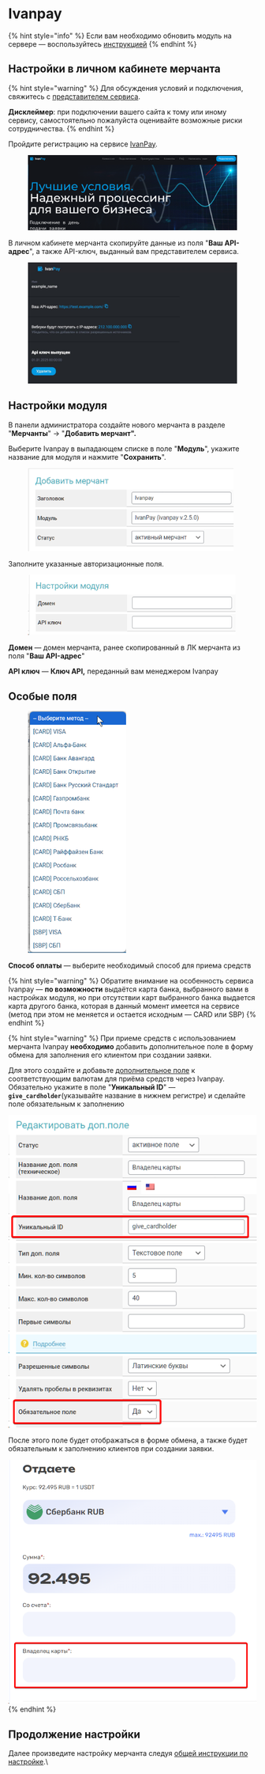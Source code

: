 # Ivanpay

{% hint style="info" %}
Если вам необходимо обновить модуль на сервере — воспользуйтесь [инструкцией](https://premium.gitbook.io/main/osnovnye-nastroiki/faq/obnovlenie-failov-skripta-na-servere/kak-obnovit-faily-na-servere#moduli-merchantov-i-avtovyplat)
{% endhint %}

## Настройки в личном кабинете мерчанта

{% hint style="warning" %}
Для обсуждения условий и подключения, свяжитесь с [представителем сервиса](https://t.me/IvanPay_pro).

**Дисклеймер**: при подключении вашего сайта к тому или иному сервису, самостоятельно пожалуйста оценивайте возможные риски сотрудничества.
{% endhint %}

Пройдите регистрацию на сервисе [IvanPay](https://ivanpay.com/).

<figure><img src="../../../.gitbook/assets/image (214).png" alt=""><figcaption></figcaption></figure>

В личном кабинете мерчанта скопируйте данные из поля "**Ваш API-адрес**", а также API-ключ, выданный вам представителем сервиса.

<figure><img src="../../../.gitbook/assets/image (215).png" alt=""><figcaption></figcaption></figure>

## Настройки модуля

В панели администратора создайте нового мерчанта в разделе "**Мерчанты**" -> "**Добавить мерчант".**

Выберите Ivanpay в выпадающем списке в поле "**Модуль**", укажите название для модуля и нажмите "**Сохранить**".

<figure><img src="../../../.gitbook/assets/Arc_mcpyS7Mdvy.png" alt="" width="417"><figcaption></figcaption></figure>

Заполните указанные авторизационные поля.

<figure><img src="../../../.gitbook/assets/image (292).png" alt="" width="421"><figcaption></figcaption></figure>

**Домен** — домен мерчанта, ранее скопированный в ЛК мерчанта из поля "**Ваш API-адрес**"

**API ключ** — **Ключ API,** переданный вам менеджером Ivanpay

## Особые поля

<figure><img src="../../../.gitbook/assets/image (1939).png" alt="" width="199"><figcaption></figcaption></figure>

**Способ оплаты** — выберите необходимый способ для приема средств

{% hint style="warning" %}
Обратите внимание на особенность сервиса Ivanpay — **по возможности** выдаётся карта банка, выбранного вами в настройках модуля, но при отсутствии карт выбранного банка выдается карта другого банка, которая в данный момент имеется на сервисе (метод при этом не меняется и остается исходным — CARD или SBP)
{% endhint %}

{% hint style="warning" %}
При приеме средств с использованием мерчанта Ivanpay **необходимо** добавить дополнительное поле в форму обмена для заполнения его клиентом при создании заявки.

Для этого создайте и добавьте [дополнительное поле](https://premium.gitbook.io/rukovodstvo-polzovatelya/osnovnye-nastroiki/valyuty-i-napravleniya/dobavlenie-novoi-valyuty#vkladka-dop.-polya) к соответствующим валютам для приёма средств через Ivanpay. Обязательно укажите в поле "**Уникальный ID**" —**`give_cardholder`**(указывайте название в нижнем регистре) и сделайте поле обязательным к заполнению

![](<../../../.gitbook/assets/image (322).png>)

После этого поле будет отображаться в форме обмена, а также будет обязательным к заполнению клиентов при создании заявки.

![](<../../../.gitbook/assets/image (1879).png>)
{% endhint %}

## Продолжение настройки

Далее произведите настройку мерчанта следуя [общей инструкции по настройке](https://premium.gitbook.io/rukovodstvo-polzovatelya/osnovnye-nastroiki/merchanty-i-avtovyplaty/merchanty/obshie-nastroiki-merchantov).\
